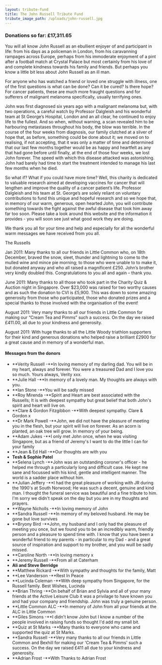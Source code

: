 ```yaml
---
layout: tribute-fund
title: The John Russell Tribute Fund
tribute_image_path: /uploads/john-russell.jpg
---
```



### Donations so far: £17,311.65



You will all know John Russell as an ebullient enjoyer of and participant in life: from his days as a policeman in London, from his caravanning rampages across Europe, perhaps from his immoderate enjoyment of a pint after a football match at Crystal Palace but most certainly from his love of and complete kindness towards his family and friends. But perhaps you know a little bit less about John Russell as an ill man.

For anyone who has watched a friend or loved one struggle with illness, one of the first questions is what can be done? Can it be cured? Is there hope? For cancer patients, these are much more fraught questions and for sufferers of malignant melanoma specifically, usually terrifying ones.

John was first diagnosed six years ago with a malignant melanoma but, with two operations, a careful watch by Professor Dalgleish and his wonderful team at St George’s Hospital, London and an all clear, he continued to enjoy life to the fullest. And so when, without warning, a scan revealed him to be harbouring metastases throughout his body, the blow was terrible. In the course of the four weeks from diagnosis, our family clutched at a sliver of hope that, as before, something could be done about it; we moved on to realising, if not accepting, that it was only a matter of time and determined that our last few months together would be as happy and heartfelt as any that had gone before until finally, at the end of those four weeks, we lost John forever. The speed with which this disease attacked was astonishing. John had barely had time to start the treatment intended to manage his last few months when he died.

So what if? What if you could have more time? Well, this charity is dedicated to valuable research aimed at developing vaccines for cancer that will lengthen and improve the quality of a cancer patient’s life. Professor Dalgleish and his team at St. George’s are solely reliant on voluntary contributions to fund this unique and hopeful research and so we hope that, in memory of our warm, generous, open hearted John, you will contribute something towards the fight against the awful disease that took him away far too soon. Please take a look around this website and the information it provides - you will soon see just what good work they are doing.

We thank you all for your time and help and especially for all the wonderful warm messages we have received from you all.

The Russells

Jan 2011: Many thanks to all our friends in Little Common who, on 18th December, braved the snow, sleet, thunder and lightning to come to the mulled wine and mince pie morning; to those who were unable to to make it, but donated anyway and who all raised a magnificent £250. John’s brother very kindly doubled this. Congratulations to you all and again – thank you.

June 2011: Many thanks to all those who took part in the Charity Quiz & Auction night in Singapore. Over $23,000 was raised for two worthy causes and as such the donation to CVI is £5,900. This was down to some amazing generosity from those who participated, those who donated prizes and a special thanks to those involved with the organisation of the event!

August 2011: Very many thanks to all our friends in Little Common for making our “Cream Tea and Pimms” such a success. On the day we raised £411.00, all due to your kindness and generosity.

August 2011: With huge thanks to all the Little Woody triathlon supporters for their kind and generous donations who helped raise a brilliant £2900 for a great cause and in memory of a wonderful man.



#### Messages from the donors

* **Verity Russell -**In loving memory of my darling dad. You will be in my heart, always and forever. You were a treasured Dad and I love you so much. Yours always, Verity xxx.
* **Julie Hall -**In memory of a lovely man. My thoughts are always with you.
* **Ian Stone -**You will be sadly missed
* **Roy Mirenda -**Spirit and Heart are best associated with the Russells; It is with deepest sympathy but great belief that both John's spirit and heart will live on.
* **Clare & Gordon Fitzgibbon -**With deepest sympathy. Clare & Gordon x
* **Dr Mark Powell -**John, we did not have the pleasure of meeting you in the flesh, but your spirit will live on forever. As an acorn is planted, an oak tree will grow. In memory of your being.
* **Adam Jukes -**I only met John once, when he was visiting Singapore, but as a friend of Jeremy's I want to do the little I can for your family
* **Jean & Ed Hall -**Our thoughts are with you
* **Tesh & Sophie Patel**
* **Selena Lynch -**John was an outstanding coroner's officer - he helped me through a particularly long and difficult case. He kept me sane and focussed with his kind, gentle and intelligent manner. The world is a sadder place without him.
* **Julian Jeffery -**I had the great pleasure of working with JR during the 1990's at South Norwood; He was such a decent, genuine and kind man. I thought the funeral service was beautiful and a fine tribute to him. I'm sorry we didn't speak on the day but you are in my thoughts and prayers.
* **Wayne Nicholls -**In loving memory of John
* **Sandra Russell -**In memory of my beloved husband. He may be gone but love survives
* **Bryony Bird -**John, my husband and I only had the pleasure of meeting you once, but we found you to be an incredibly warm, friendly person and a pleasure to spend time with. I know that you have been a wonderful friend to my parents - in particular to my Dad - and a great source of inspiration and support to my brother, and you wuill be sadly missed.
* **Caroline North -**In loving memory x
* **Jeremy Russell -**From all at Caterham
* **Ali and Steve Berridge**
* **Matthew Rickard -**With sympathy and thoughts for the family, Matt
* **Lee Vanderson -**Rest In Peace
* **Lucinda Coleman -**With deep sympathy from Singapore, for the Russell family. Best Wishes, Lucinda
* **Brian Thring -**On behalf of Brian and Sylvia and all of your many friends at the Active Leisure Club it was a privilage to have known you and had your company and friendship. John was truly a genuine person.
* **Little Common ALC -**In memory of John from all your friends at the ALC in Little Common
* **Giles Simons -**I didn't know John but I know a number of the people involved in raising funds so thought I'd add my small bit.
* **Quiz at St Marks -**Many thanks to everyone who came and supported the quiz at St Marks.
* **Sandra Russell -**Very many thanks to all our friends in Little Common and Bexhill for making our 'Cream Tea & Pimms' such a success. On the day we raised £411 all due to your kindness and generosity.
* **Adrian Frost -**With Thanks to Adrian Frost